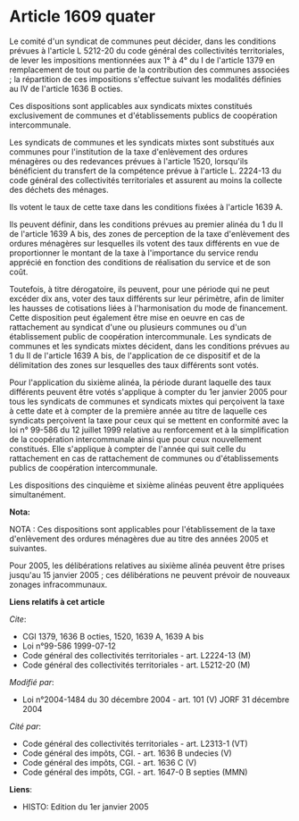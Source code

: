 # Article 1609 quater

Le comité d'un syndicat de communes peut décider, dans les conditions prévues à l'article L 5212-20 du code général des
collectivités territoriales, de lever les impositions mentionnées aux 1° à 4°  du I de l'article 1379 en remplacement de tout
ou partie de la contribution des communes associées ; la répartition de ces impositions s'effectue suivant les modalités
définies au IV de l'article 1636 B octies.

Ces dispositions sont applicables aux syndicats mixtes constitués exclusivement de communes et d'établissements publics de
coopération intercommunale.

Les syndicats de communes et les syndicats mixtes sont substitués aux communes pour l'institution de la taxe d'enlèvement des
ordures ménagères ou des redevances prévues à l'article 1520, lorsqu'ils bénéficient du transfert de la compétence prévue à
l'article L. 2224-13 du code général des collectivités territoriales et assurent au moins la collecte des déchets des
ménages.

Ils votent le taux de cette taxe dans les conditions fixées à l'article 1639 A.

Ils peuvent définir, dans les conditions prévues au premier alinéa du 1 du II de l'article 1639 A bis, des zones de
perception de la taxe d'enlèvement des ordures ménagères sur lesquelles ils votent des taux différents en vue de
proportionner le montant de la taxe à l'importance du service rendu apprécié en fonction des conditions de réalisation du
service et de son coût.

Toutefois, à titre dérogatoire, ils peuvent, pour une période qui ne peut excéder dix ans, voter des taux différents sur leur
périmètre, afin de limiter les hausses de cotisations liées à l'harmonisation du mode de financement. Cette disposition peut
également être mise en oeuvre en cas de rattachement au syndicat d'une ou plusieurs communes ou d'un établissement public de
coopération intercommunale. Les syndicats de communes et les syndicats mixtes décident, dans les conditions prévues au 1 du
II de l'article 1639 A bis, de l'application de ce dispositif et de la délimitation des zones sur lesquelles des taux
différents sont votés.

Pour l'application du sixième alinéa, la période durant laquelle des taux différents peuvent être votés s'applique à compter
du 1er janvier 2005 pour tous les syndicats de communes et syndicats mixtes qui perçoivent la taxe à cette date et à compter
de la première année au titre de laquelle ces syndicats perçoivent la taxe pour ceux qui se mettent en conformité avec la loi
n° 99-586 du 12 juillet 1999 relative au renforcement et à la simplification de la coopération intercommunale ainsi que pour
ceux nouvellement constitués. Elle s'applique à compter de l'année qui suit celle du rattachement en cas de rattachement de
communes ou d'établissements publics de coopération intercommunale.

Les dispositions des cinquième et sixième alinéas peuvent être appliquées simultanément.

**Nota:**

NOTA : Ces dispositions sont applicables pour l'établissement de la taxe d'enlèvement des ordures ménagères due au titre des
années 2005 et suivantes.

Pour 2005, les délibérations relatives au sixième alinéa peuvent être prises jusqu'au 15 janvier 2005 ; ces délibérations ne
peuvent prévoir de nouveaux zonages infracommunaux.

**Liens relatifs à cet article**

_Cite_:

  - CGI 1379, 1636 B octies, 1520, 1639 A, 1639 A bis
  - Loi n°99-586 1999-07-12
  - Code général des collectivités territoriales - art. L2224-13 (M)
  - Code général des collectivités territoriales - art. L5212-20 (M)

_Modifié par_:

  - Loi n°2004-1484 du 30 décembre 2004 - art. 101 (V) JORF 31 décembre 2004

_Cité par_:

  - Code général des collectivités territoriales - art. L2313-1 (VT)
  - Code général des impôts, CGI. - art. 1636 B undecies (V)
  - Code général des impôts, CGI. - art. 1636 C (V)
  - Code général des impôts, CGI. - art. 1647-0 B septies (MMN)

**Liens**:

  - HISTO: Edition du 1er janvier 2005
